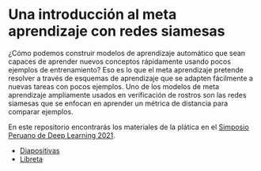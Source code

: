 # Una introducción al meta aprendizaje con redes siamesas

¿Cómo podemos construir modelos de aprendizaje automático que sean capaces de aprender nuevos conceptos rápidamente usando pocos ejemplos de entrenamiento? Eso es lo que el meta aprendizaje pretende resolver a través de esquemas de aprendizaje que se adapten fácilmente a nuevas tareas con pocos ejemplos. Uno de los modelos de meta aprendizaje ampliamente usados en verificación de rostros son las redes siamesas que se enfocan en aprender un métrica de distancia para comparar ejemplos.

En este repositorio encontrarás los materiales de la plática en el [Simposio Peruano de Deep Learning 2021](https://sites.google.com/view/spdl-2021).

- [Diapositivas](slides/2_mtl.pdf)
- [Libreta](notebooks)
